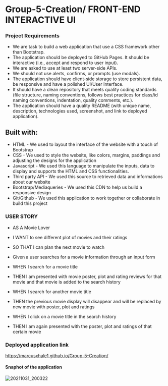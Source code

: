 # Group-5-Creation/ FRONT-END INTERACTIVE UI


### Project Requirements
* We are task to build a web application that
use a CSS framework other than Bootstrap. 
* The application should be deployed to GitHub Pages. It should be interactive (i.e., accept and respond to user input).
* We are asked to use at least two server-side APIs.
* We should not use alerts, confirms, or prompts (use modals).
* The application should have client-side storage to store persistent data, be responsive and have a polished UI/User Interface.
* It should have a clean repository that meets quality coding standards (file structure, naming conventions, follows best practices for class/id naming conventions, indentation, quality comments, etc.).
* The application should have a quality README (with unique name, description, technologies used, screenshot, and link to deployed application).


## Built with:

* HTML - We used to layout the interface of the website with a touch of Bootstrap
* CSS - We used to style the website, like colors, margins, paddings and adjusting the designs for the application
* Javascript - We used this language to manipulate the inputs, data to display and supports the HTML and CSS functionalities.
* Third party API - We used this source to retrieved data and informations about our website
* Bootstrap/Mediaqueries - We used this CDN to help us build a responsive design
* Git/Github - We used this application to work together or collaborate in build this project

### USER STORY

* AS A Movie Lover
* I WANT to see different plot of movies and their ratings 
* SO THAT I can plan the next movie to watch

* Given a user searches for a movie information through an input form
* WHEN I search for a movie title
* THEN I am presented with movie poster, plot and rating reviews for that movie and that movie is added to the search history
* WHEN I search for another movie title 
* THEN the previous movie display will disappear and will be replaced by new movie with poster, plot and ratings
* WHEN I click on a movie title in the search history
* THEN I am again presented with the poster, plot and ratings of that certain movie

### Deployed application link
https://marcusxhale1.github.io/Group-5-Creation/

#### Snaphot of the application

![20211031_200322](https://user-images.githubusercontent.com/65073138/139616159-85b813e9-00b9-4ff2-9d25-11e1e5c28a80.jpg)
